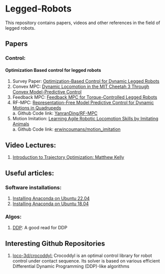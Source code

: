 # Legged-Robots
This repository contains papers, videos and other references in the field of legged robots. 

## Papers
### Control: 
#### Optimization Based control for legged robots

1. Survey Paper: [Optimization-Based Control for Dynamic Legged Robots](https://arxiv.org/abs/2211.11644)
2. Convex MPC: [Dynamic Locomotion in the MIT Cheetah 3 Through Convex Model-Predictive Control](https://ieeexplore.ieee.org/document/8594448)
3. Feedback MPC: [Feedback MPC for Torque-Controlled Legged Robots](https://arxiv.org/abs/1905.06144)
4. RF-MPC: [Representation-Free Model Predictive Control for Dynamic Motions in Quadrupeds](https://arxiv.org/abs/2012.10002)\
      a. Github Code link: [YanranDing/RF-MPC](https://github.com/YanranDing/RF-MPC)
7. Motion Imitation: [Learning Agile Robotic Locomotion Skills by Imitating Animals](https://arxiv.org/abs/2004.00784)\
      a. Github Code link: [erwincoumans/motion_imitation](https://github.com/erwincoumans/motion_imitation)

## Video Lectures: 
1. [Introduction to Trajectory Optimization: Matthew Kelly](https://www.youtube.com/watch?v=wlkRYMVUZTs)

## Useful articles:

### Software installations:
1. [Installing Anaconda on Ubuntu 22.04](https://linuxhint.com/install-anaconda-ubuntu-22-04/)
2. [Installing Anaconda on Ubuntu 18.04](https://www.digitalocean.com/community/tutorials/how-to-install-anaconda-on-ubuntu-18-04-quickstart)

### Algos:
1. [DDP](http://www.imgeorgiev.com/2023-02-01-ddp/): A good read for DDP

## Interesting Github Repositories

1. [loco-3d/crocoddyl:](https://github.com/loco-3d/crocoddyl)
Crocoddyl is an optimal control library for robot control under contact sequence. Its solver is based on various efficient Differential Dynamic Programming (DDP)-like algorithms

